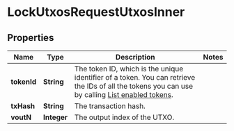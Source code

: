 

# LockUtxosRequestUtxosInner


## Properties

| Name | Type | Description | Notes |
|------------ | ------------- | ------------- | -------------|
|**tokenId** | **String** | The token ID, which is the unique identifier of a token. You can retrieve the IDs of all the tokens you can use by calling [List enabled tokens](https://www.cobo.com/developers/v2/api-references/wallets/list-enabled-tokens). |  |
|**txHash** | **String** | The transaction hash. |  |
|**voutN** | **Integer** | The output index of the UTXO. |  |



